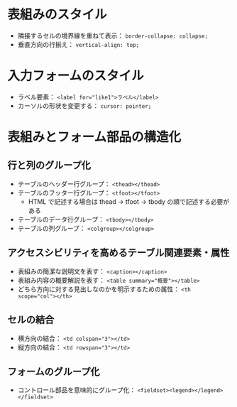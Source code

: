 # 表組みのスタイル
- 隣接するセルの境界線を重ねて表示： `border-collapse: collapse;`
- 垂直方向の行揃え： `vertical-align: top;`

# 入力フォームのスタイル
- ラベル要素： `<label for="like1">ラベル</label>`
- カーソルの形状を変更する： `cursor: pointer;`

# 表組みとフォーム部品の構造化
## 行と列のグループ化
- テーブルのヘッダー行グループ： `<thead></thead>`
- テーブルのフッター行グループ： `<tfoot></tfoot>`
    - HTML で記述する場合は thead -> tfoot -> tbody の順で記述する必要がある
- テーブルのデータ行グループ： `<tbody></tbody>`
- テーブルの列グループ： `<colgroup></colgroup>`

## アクセスシビリティを高めるテーブル関連要素・属性
- 表組みの簡潔な説明文を表す： `<caption></caption>`
- 表組み内容の概要解説を表す： `<table summary="概要"></table>`
- どちら方向に対する見出しなのかを明示するための属性： `<th scope="col"></th>`

## セルの結合
- 横方向の結合： `<td colspan="3"></td>`
- 縦方向の結合： `<td rowspan="3"></td>`

## フォームのグループ化
- コントロール部品を意味的にグループ化： `<fieldset><legend></legend></fieldset>`

